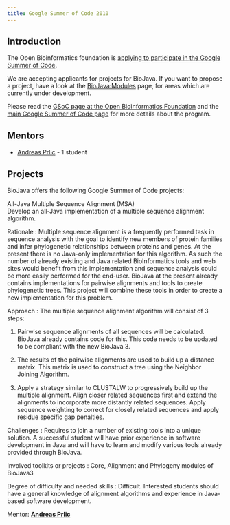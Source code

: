 ```yaml
---
title: Google Summer of Code 2010
---
```


Introduction
------------

The Open Bioinformatics foundation is [applying to participate in the
Google Summer of
Code](http://www.open-bio.org/wiki/Google_Summer_of_Code).

We are accepting applicants for projects for BioJava. If you want to
propose a project, have a look at the <BioJava:Modules> page, for areas
which are currently under development.

Please read the [GSoC page at the Open Bioinformatics
Foundation](http://www.open-bio.org/wiki/Google_Summer_of_Code) and the
[main Google Summer of Code page](http://code.google.com/soc) for more
details about the program.

Mentors
-------

-   [ Andreas Prlic](Andreas_Prlic "wikilink") - 1 student

Projects
--------

BioJava offers the following Google Summer of Code projects:

All-Java Multiple Sequence Alignment (MSA)  
Develop an all-Java implementation of a multiple sequence alignment
algorithm.

<!-- -->

Rationale : Multiple sequence alignment is a frequently performed task in sequence analysis with the goal to identify new members of protein families and infer phylogenetic relationships between proteins and genes. At the present there is no Java-only implementation for this algorithm. As such the number of already existing and Java related BioInformatics tools and web sites would benefit from this implementation and sequence analysis could be more easily performed for the end-user. BioJava at the present already contains implementations for pairwise alignments and tools to create phylogenetic trees. This project will combine these tools in order to create a new implementation for this problem.  

<!-- -->

Approach : The multiple sequence alignment algorithm will consist of 3 steps:  

1) Pairwise sequence alignments of all sequences will be calculated.
BioJava already contains code for this. This code needs to be updated to
be compliant with the new BioJava 3.

2) The results of the pairwise alignments are used to build up a
distance matrix. This matrix is used to construct a tree using the
Neighbor Joining Algorithm.

3) Apply a strategy similar to CLUSTALW to progressively build up the
multiple alignment. Align closer related sequences first and extend the
alignments to incorporate more distantly related sequences. Apply
sequence weighting to correct for closely related sequences and apply
residue specific gap penalties.

Challenges : Requires to join a number of existing tools into a unique solution. A successful student will have prior experience in software development in Java and will have to learn and modify various tools already provided through BioJava.  

<!-- -->

Involved toolkits or projects : Core, Alignment and Phylogeny modules of BioJava3  

<!-- -->

Degree of difficulty and needed skills : Difficult. Interested students should have a general knowledge of alignment algorithms and experience in Java-based software development.  

<!-- -->

Mentor: **[ Andreas Prlic](Andreas_Prlic "wikilink")**  


